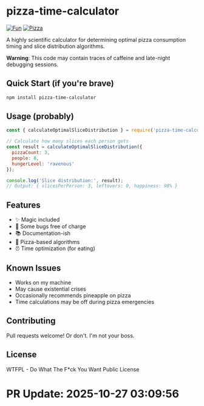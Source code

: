 # pizza-time-calculator

[![Fun](https://img.shields.io/badge/mood-awesome-pink.svg)]()
[![Pizza](https://img.shields.io/badge/pizza-approved-success.svg)]()

A highly scientific calculator for determining optimal pizza consumption timing and slice distribution algorithms.

**Warning**: This code may contain traces of caffeine and late-night debugging sessions.

## Quick Start (if you're brave)

```bash
npm install pizza-time-calculator
```

## Usage (probably)

```javascript
const { calculateOptimalSliceDistribution } = require('pizza-time-calculator');

// Calculate how many slices each person gets
const result = calculateOptimalSliceDistribution({
  pizzaCount: 3,
  people: 8,
  hungerLevel: 'ravenous'
});

console.log('Slice distribution:', result);
// Output: { slicesPerPerson: 3, leftovers: 0, happiness: 98% }
```

## Features

- ✨ Magic included
- 🐛 Some bugs free of charge
- 📚 Documentation-ish
- 🍕 Pizza-based algorithms
- ⏰ Time optimization (for eating)

## Known Issues

- Works on my machine
- May cause existential crises
- Occasionally recommends pineapple on pizza
- Time calculations may be off during pizza emergencies

## Contributing

Pull requests welcome! Or don't. I'm not your boss.

## License

WTFPL - Do What The F*ck You Want Public License

# PR Update: 2025-10-27 03:09:56
